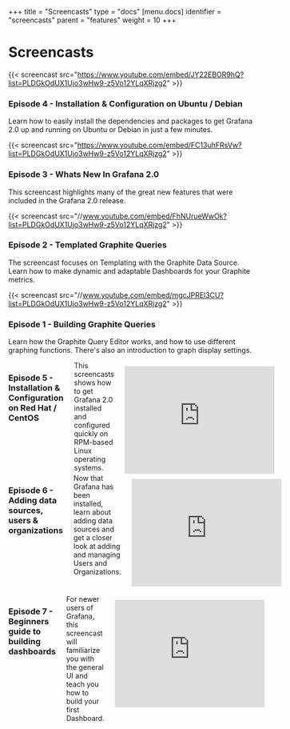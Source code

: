 +++
title = "Screencasts"
type = "docs"
[menu.docs]
identifier = "screencasts"
parent = "features"
weight = 10
+++

# Screencasts

{{< screencast src="https://www.youtube.com/embed/JY22EBOR9hQ?list=PLDGkOdUX1Ujo3wHw9-z5Vo12YLqXRjzg2" >}}

### Episode 4 - Installation & Configuration on Ubuntu / Debian

Learn how to easily install the dependencies and packages to get Grafana 2.0 up and running on Ubuntu or Debian in just a few minutes.

<div class="clearfix"></div>

{{< screencast src="https://www.youtube.com/embed/FC13uhFRsVw?list=PLDGkOdUX1Ujo3wHw9-z5Vo12YLqXRjzg2" >}}

### Episode 3 - Whats New In Grafana 2.0

This screencast highlights many of the great new features that were included in the Grafana 2.0 release.

<div class="clearfix"></div>

{{< screencast src="//www.youtube.com/embed/FhNUrueWwOk?list=PLDGkOdUX1Ujo3wHw9-z5Vo12YLqXRjzg2" >}}
### Episode 2 - Templated Graphite Queries

The screencast focuses on Templating with the Graphite Data Source. Learn how to make dynamic and adaptable Dashboards for your Graphite metrics.

<div class="clearfix"></div>

{{< screencast src="//www.youtube.com/embed/mgcJPREl3CU?list=PLDGkOdUX1Ujo3wHw9-z5Vo12YLqXRjzg2" >}}
### Episode 1 - Building Graphite Queries

Learn how the Graphite Query Editor works, and how to use different graphing functions. There's also an introduction to graph display settings.
<div class="clearfix"></div>

<div class="row">
  <div class="columns medium-6">
    <h3><strong>Episode 5</strong> - Installation & Configuration on Red Hat / CentOS</h3>
    This screencasts shows how to get Grafana 2.0 installed and configured quickly on RPM-based Linux operating systems.
    <div class="video-container" style="margin-top:10px;">
    <iframe height="215" src="https://www.youtube.com/embed/E-gMFv84FE8?list=PLDGkOdUX1Ujo3wHw9-z5Vo12YLqXRjzg2" frameborder="0" allowfullscreen></iframe>
    </div>
  </div>
  <div class="columns medium-6">
    <h3><strong>Episode 6</strong> - Adding data sources, users & organizations</h3>
    Now that Grafana has been installed, learn about adding data sources and get a closer look at adding and managing Users and Organizations.
    <div class="video-container" style="margin-top:10px;">
    <iframe height="215" src="https://www.youtube.com/embed/9ZCMVNxUf6s?list=PLDGkOdUX1Ujo3wHw9-z5Vo12YLqXRjzg2" frameborder="0" allowfullscreen></iframe>
    </div>
  </div>
</div>
<br/>
<div class="row">
  <div class="columns medium-6">
    <h3><strong>Episode 7</strong> - Beginners guide to building dashboards</h3>
    For newer users of Grafana, this screencast will familiarize you with the general UI and teach you how to build your first Dashboard.
    <div class="video-container" style="margin-top:10px;">
    <iframe height="215" src="https://www.youtube.com/embed/sKNZMtoSHN4?list=PLDGkOdUX1Ujo3wHw9-z5Vo12YLqXRjzg2" frameborder="0" allowfullscreen></iframe>
    </div>
  </div>
  <div class="columns medium-6">
  </div>
</div>
